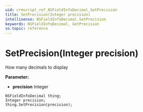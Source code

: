 ```yaml
---
uid: crmscript_ref_NSFieldInfoDecimal_SetPrecision
title: SetPrecision(Integer precision)
intellisense: NSFieldInfoDecimal.SetPrecision
keywords: NSFieldInfoDecimal, GetPrecision
so.topic: reference
---
```


# SetPrecision(Integer precision)

How many decimals to display

**Parameter:** 
* **precision** Integer

```crmscript
NSFieldInfoDecimal thing;
Integer precision;
thing.SetPrecision(precision);
```

